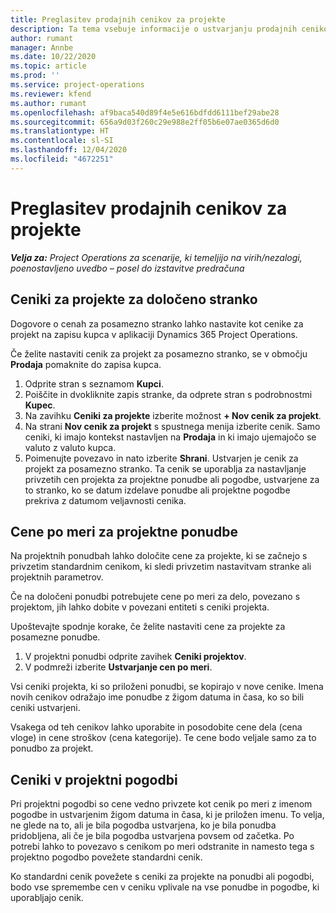 ```yaml
---
title: Preglasitev prodajnih cenikov za projekte
description: Ta tema vsebuje informacije o ustvarjanju prodajnih cenikov po meri.
author: rumant
manager: Annbe
ms.date: 10/22/2020
ms.topic: article
ms.prod: ''
ms.service: project-operations
ms.reviewer: kfend
ms.author: rumant
ms.openlocfilehash: af9baca540d89f4e5e616bdfdd6111bef29abe28
ms.sourcegitcommit: 656a9d03f260c29e988e2ff05b6e07ae0365d6d0
ms.translationtype: HT
ms.contentlocale: sl-SI
ms.lasthandoff: 12/04/2020
ms.locfileid: "4672251"
---
```

# <a name="override-project-sales-price-lists"></a>Preglasitev prodajnih cenikov za projekte

_**Velja za:** Project Operations za scenarije, ki temeljijo na virih/nezalogi, poenostavljeno uvedbo – posel do izstavitve predračuna_

## <a name="customer-specific-project-price-lists"></a>Ceniki za projekte za določeno stranko

Dogovore o cenah za posamezno stranko lahko nastavite kot cenike za projekt na zapisu kupca v aplikaciji Dynamics 365 Project Operations.

Če želite nastaviti cenik za projekt za posamezno stranko, se v območju **Prodaja** pomaknite do zapisa kupca.

1. Odprite stran s seznamom **Kupci**.
2. Poiščite in dvokliknite zapis stranke, da odprete stran s podrobnostmi **Kupec**.
3. Na zavihku **Ceniki za projekte** izberite možnost **+ Nov cenik za projekt**.
4. Na strani **Nov cenik za projekt** s spustnega menija izberite cenik. Samo ceniki, ki imajo kontekst nastavljen na **Prodaja** in ki imajo ujemajočo se valuto z valuto kupca.
5. Poimenujte povezavo in nato izberite **Shrani**. Ustvarjen je cenik za projekt za posamezno stranko. Ta cenik se uporablja za nastavljanje privzetih cen projekta za projektne ponudbe ali pogodbe, ustvarjene za to stranko, ko se datum izdelave ponudbe ali projektne pogodbe prekriva z datumom veljavnosti cenika.

## <a name="custom-pricing-on-project-quotes"></a>Cene po meri za projektne ponudbe

Na projektnih ponudbah lahko določite cene za projekte, ki se začnejo s privzetim standardnim cenikom, ki sledi privzetim nastavitvam stranke ali projektnih parametrov.

Če na določeni ponudbi potrebujete cene po meri za delo, povezano s projektom, jih lahko dobite v povezani entiteti s ceniki projekta.

Upoštevajte spodnje korake, če želite nastaviti cene za projekte za posamezne ponudbe.

1. V projektni ponudbi odprite zavihek **Ceniki projektov**.
2. V podmreži izberite **Ustvarjanje cen po meri**.

Vsi ceniki projekta, ki so priloženi ponudbi, se kopirajo v nove cenike. Imena novih cenikov odražajo ime ponudbe z žigom datuma in časa, ko so bili ceniki ustvarjeni.

Vsakega od teh cenikov lahko uporabite in posodobite cene dela (cena vloge) in cene stroškov (cena kategorije). Te cene bodo veljale samo za to ponudbo za projekt.

## <a name="price-lists-on-a-project-contract"></a>Ceniki v projektni pogodbi

Pri projektni pogodbi so cene vedno privzete kot cenik po meri z imenom pogodbe in ustvarjenim žigom datuma in časa, ki je priložen imenu. To velja, ne glede na to, ali je bila pogodba ustvarjena, ko je bila ponudba pridobljena, ali če je bila pogodba ustvarjena povsem od začetka. Po potrebi lahko to povezavo s cenikom po meri odstranite in namesto tega s projektno pogodbo povežete standardni cenik.

Ko standardni cenik povežete s ceniki za projekte na ponudbi ali pogodbi, bodo vse spremembe cen v ceniku vplivale na vse ponudbe in pogodbe, ki uporabljajo cenik.
